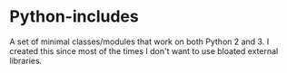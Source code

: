 # Python-includes

A set of minimal classes/modules that work on both Python 2 and 3. I created
this since most of the times I don't want to use bloated external libraries.
